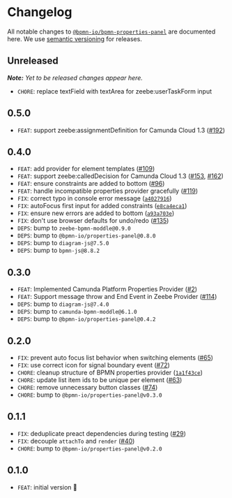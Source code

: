 # Changelog

All notable changes to [`@bpmn-io/bpmn-properties-panel`](https://github.com/bpmn-io/bpmn-properties-panel) are documented here. We use [semantic versioning](http://semver.org/) for releases.

## Unreleased

___Note:__ Yet to be released changes appear here._
* `CHORE`: replace textField with textArea for zeebe:userTaskForm input

## 0.5.0

* `FEAT`: support zeebe:assignmentDefinition for Camunda Cloud 1.3 ([#192](https://github.com/bpmn-io/bpmn-properties-panel/pull/192))

## 0.4.0

* `FEAT`: add provider for element templates ([#109](https://github.com/bpmn-io/bpmn-properties-panel/issues/109))
* `FEAT`: support zeebe:calledDecision for Camunda Cloud 1.3 ([#153](https://github.com/bpmn-io/bpmn-properties-panel/issues/153), [#162](https://github.com/bpmn-io/bpmn-properties-panel/issues/162))
* `FEAT`: ensure constraints are added to bottom ([#96](https://github.com/bpmn-io/bpmn-properties-panel/issues/96))
* `FEAT`: handle incompatible properties provider gracefully ([#119](https://github.com/bpmn-io/bpmn-properties-panel/pull/119))
* `FIX`: correct typo in console error message ([`a4027916`](https://github.com/bpmn-io/bpmn-properties-panel/commit/a402791662d2ea8e9b7ba1108ddf40d243e201a5))
* `FIX`: autoFocus first input for added constraints ([`e8ca4eca1`](https://github.com/bpmn-io/bpmn-properties-panel/commit/e8ca4eca1db02732b50265aa51f062607474bc39))
* `FIX`: ensure new errors are added to bottom ([`a93a703e`](https://github.com/bpmn-io/bpmn-properties-panel/commit/a93a703eafe39de068fe0d5ccc1bc8f4c9b0bb83))
* `FIX`: don't use browser defaults for undo/redo ([#135](https://github.com/bpmn-io/bpmn-properties-panel/pull/135))
* `DEPS`: bump to `zeebe-bpmn-moddle@0.9.0`
* `DEPS`: bump to `@bpmn-io/properties-panel@0.8.0`
* `DEPS`: bump to `diagram-js@7.5.0`
* `DEPS`: bump to `bpmn-js@8.8.2`

## 0.3.0

* `FEAT`: Implemented Camunda Platform Properties Provider ([#2](https://github.com/bpmn-io/bpmn-properties-panel/issues/2))
* `FEAT`: Support message throw and End Event in Zeebe Provider ([#114](https://github.com/bpmn-io/bpmn-properties-panel/pull/114))
* `DEPS`: bump to `diagram-js@7.4.0`
* `DEPS`: bump to `camunda-bpmn-moddle@6.1.0`
* `DEPS`: bump to `@bpmn-io/properties-panel@0.4.2`

## 0.2.0

* `FIX`: prevent auto focus list behavior when switching elements ([#65](https://github.com/bpmn-io/bpmn-properties-panel/issues/65))
* `FIX`: use correct icon for signal boundary event ([#72](https://github.com/bpmn-io/bpmn-properties-panel/issues/72))
* `CHORE`: cleanup structure of BPMN properties provider ([`1a1f43ce`](https://github.com/bpmn-io/bpmn-properties-panel/commit/1a1f43ceb48a7d877511d73465693cb2719dd3ca))
* `CHORE`: update list item ids to be unique per element ([#63](https://github.com/bpmn-io/bpmn-properties-panel/pull/63))
* `CHORE`: remove unnecessary button classes ([#74](https://github.com/bpmn-io/bpmn-properties-panel/pull/74))
* `CHORE`: bump to `@bpmn-io/properties-panel@v0.3.0`

## 0.1.1

* `FIX`: deduplicate preact dependencies during testing ([#29](https://github.com/bpmn-io/bpmn-properties-panel/pull/29))
* `FIX`: decouple `attachTo` and `render` ([#40](https://github.com/bpmn-io/bpmn-properties-panel/pull/40))
* `CHORE`: bump to `@bpmn-io/properties-panel@v0.2.0`

## 0.1.0

* `FEAT`: initial version :tada:
